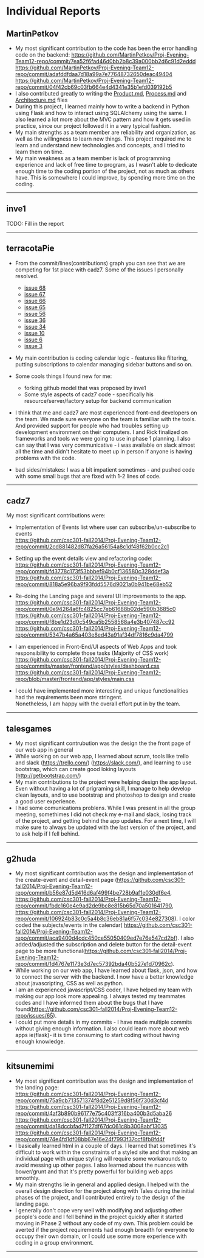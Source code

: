 # Individual Reports
## MartinPetkov

 * My most significant contribution to the code has been the error handling code on the backend:
    https://github.com/MartinPetkov/Proj-Evening-Team12-repo/commit/7ea52f6fad46d0bb2b8c39a000bb2d6c91d2eddd
    https://github.com/MartinPetkov/Proj-Evening-Team12-repo/commit/adafddfdaa7d18a99a7e77648732650deac49404
    https://github.com/MartinPetkov/Proj-Evening-Team12-repo/commit/04f42cb69c03fb664e4d4341e35b1efd039192b5
 * I also contributed greatly to writing the [Product.md](https://github.com/csc301-fall2014/Proj-Evening-Team12-repo/commit/9c2888e2164c5ae3f3f237e83a9f04202b812f81), [Process.md](https://github.com/csc301-fall2014/Proj-Evening-Team12-repo/commit/b80f43e508a70a40991a44244e1e4024edab109d) and [Architecture.md](https://github.com/csc301-fall2014/Proj-Evening-Team12-repo/commit/1ee107aa97a1f9ed2b61034160e4846417c0e80a) files
 * During this project, I learned mainly how to write a backend in Python using Flask and how to interact using SQLAlchemy using the same. I also learned a lot more about the MVC pattern and how it gets used in practice, since our project followed it in a very typical fashion.
 * My main strengths as a team member are reliability and organization, as well as the willingness to learn new things. This project required me to learn and understand new technologies and concepts, and I tried to learn them on time.
 * My main weakness as a team member is lack of programming experience and lack of free time to program, as I wasn't able to dedicate enough time to the coding portion of the project, not as much as others have. This is somewhere I could improve, by spending more time on the coding.

----

## inve1

TODO: Fill in the report


----

## terracotaPie

* From the commit/lines(contributions) graph you can see that we are competing for 1st place with cadz7. Some of the issues I personally resolved.
    * [issue 68](https://github.com/csc301-fall2014/Proj-Evening-Team12-repo/issues/68)  
    * [issue 67](https://github.com/csc301-fall2014/Proj-Evening-Team12-repo/issues/67)
    * [issue 66](https://github.com/csc301-fall2014/Proj-Evening-Team12-repo/issues/66)
    * [issue 65](https://github.com/csc301-fall2014/Proj-Evening-Team12-repo/issues/65)
    * [issue 56](https://github.com/csc301-fall2014/Proj-Evening-Team12-repo/issues/56)
    * [issue 36](https://github.com/csc301-fall2014/Proj-Evening-Team12-repo/issues/36)
    * [issue 34](https://github.com/csc301-fall2014/Proj-Evening-Team12-repo/issues/34)
    * [issue 10](https://github.com/csc301-fall2014/Proj-Evening-Team12-repo/issues/10)
    * [issue 6](https://github.com/csc301-fall2014/Proj-Evening-Team12-repo/issues/6)
    * [issue 3](https://github.com/csc301-fall2014/Proj-Evening-Team12-repo/issues/3)
* My main contribution is coding calendar logic - features like filtering, putting subscriptions to calendar managing sidebar buttons and so on.
* Some cools things I found new for me:
    * forking github model that was proposed by inve1
    * Some style aspects of cadz7 code - specifically his resource/server/factory setup for backend communication

* I think that me and cadz7 are most experienced front-end developers on the team. We made sure everyone on the team is familliar with the tools. And provided support for people who had troubles setting up development environment on their computers. I and Rick finalized on frameworks and tools we were going to use in phase 1 planning. I also can say that I was very communicative - i was available on slack almost all the time and didn't hesitate to meet up in person if anyone is having problems with the code.  
* bad sides/mistakes: I was a bit impatient sometimes - and pushed code with some small bugs that are fixed with 1-2 lines of code.


----

## cadz7

My most significant contributions were:  

* Implementation of Events list where user can subscribe/un-subscribe to events  
https://github.com/csc301-fall2014/Proj-Evening-Team12-repo/commit/2cd881482d87fa26a56154a8c1df48f62b0cc2c1
* Setting up the event details view and refactoring code:  
https://github.com/csc301-fall2014/Proj-Evening-Team12-repo/commit/fd3778c173f53bbbef94b0cf136580c328ddef3a  
https://github.com/csc301-fall2014/Proj-Evening-Team12-repo/commit/818a5e96ba9f93fdd5576d9021a0b941be68eb52  
* Re-doing the Landing page and several UI improvements to the app.
https://github.com/csc301-fall2014/Proj-Evening-Team12-repo/commit/0e94264a6fc4825cc7eb61688b02de590b3685c0  
https://github.com/csc301-fall2014/Proj-Evening-Team12-repo/commit/f8be1d23d0c549ca5b2558568a4e3b407487cc92  
https://github.com/csc301-fall2014/Proj-Evening-Team12-repo/commit/5347b4a65a403e8ed43a91af34df7816c9da4799  

* I am experienced in Front-End/UI aspects of Web Apps and took responsibility to complete those tasks (Majority of CSS work)  
https://github.com/csc301-fall2014/Proj-Evening-Team12-repo/commits/master/frontend/app/styles/dashboard.css  
https://github.com/csc301-fall2014/Proj-Evening-Team12-repo/blob/master/frontend/app/styles/main.css  

* I could have implemented more interesting and unique functionalities had the requirements been more stringent.  
Nonetheless, I am happy with the overall effort put in by the team.  


----

## talesgames

 * My most significant contrubution was the design the the front page of our web app in general
 * While working on our web app, I learned about scrum, tools like trello and slack (https://trello.com/) (https://slack.com/), and learning to use bootstrap, which can create good loking layouts (http://getbootstrap.com/)
 * My main contributions to the project were helping design the app layout. Even without having a lot of prigraming skill, I manage to help develop clean layouts, and to use bootstrap and photoshop to design and create a good user experience.
 * I had some comunications problens. While I was present in all the group meeting, somethimes I did not check my e-mail and slack, losing track of the project, and getting behind the app updates. For a next time, I will make sure to always be updated with the last version of the project, and to ask help if I fell behind.
----

## g2huda

* My most significant contribution was the design and implementation of the create-event and detail-event page
(https://github.com/csc301-fall2014/Proj-Evening-Team12-repo/commit/b56e87d5d416d6af499f4be728b9af1e030df6e4, https://github.com/csc301-fall2014/Proj-Evening-Team12-repo/commit/fbdc160e4e9ad2de9bc8e815b65d70a501641790, https://github.com/csc301-fall2014/Proj-Evening-Team12-repo/commit/106924b83c0c5a4b8c36eb81a6f57c034e827308). I color coded the subjects/events in the calendar( https://github.com/csc301-fall2014/Proj-Evening-Team12-repo/commit/aca9400d4cdc450ce55050409ed7e76e547cd2bf). I also added/adjusted the subscription and delete button for the detail-event page to be more functional(https://github.com/csc301-fall2014/Proj-Evening-Team12-repo/commit/1d4767e1173e3d7ec57392bda40b527e1d70962c).
* While working on our web app, I have learned about flask, json, and how to connect the server with the backend. I now have a better knowledge about javascripting, CSS as well as python.
* I am an experienced javascript/CSS coder, I have helped my team with making our app look more appealing. I always tested my teammates codes and I have informed them about the bugs that I have found(https://github.com/csc301-fall2014/Proj-Evening-Team12-repo/issues/65).
* I could put more details in my commits - I have made multiple commits without giving enough information. I also could learn more about web apps ie(flask)- it is time consuming to start coding without having enough knowledge.

----

## kitsunemimi

 * My most significant contribution was the design and implementation of the landing page:  
    https://github.com/csc301-fall2014/Proj-Evening-Team12-repo/commit/75a9cb713571374f8d2e51259d8f56f730d3cf4d  
    https://github.com/csc301-fall2014/Proj-Evening-Team12-repo/commit/4af3b890b96177e75c403ff316ba400b3d5aba26  
    https://github.com/csc301-fall2014/Proj-Evening-Team12-repo/commit/da18dccbfad7f127df67dc061c8b3008abf13035  
    https://github.com/csc301-fall2014/Proj-Evening-Team12-repo/commit/74e4fd1df08bb67e16e24f7993f37ccf8fb8fd4f
 * I basically learned html in a couple of days. I learned that sometimes it's difficult to work within the constraints of a styled site and that making an individual page with unique styling will require some workarounds to avoid messing up other pages. I also learned about the nuances with bower/grunt and that it's pretty powerful for building web apps smoothly.
 * My main strengths lie in general and applied design. I helped with the overall design direction for the project along with Tales during the initial phases of the project, and I contributed entirely to the design of the landing page.
 * I generally don't cope very well with modifying and adjusting other people's code and I fell behind in the project quickly after it started moving in Phase 2 without any code of my own. This problem could be averted if the project requirements had enough breadth for everyone to occupy their own domain, or I could use some more experience with coding in a group environment.

----
